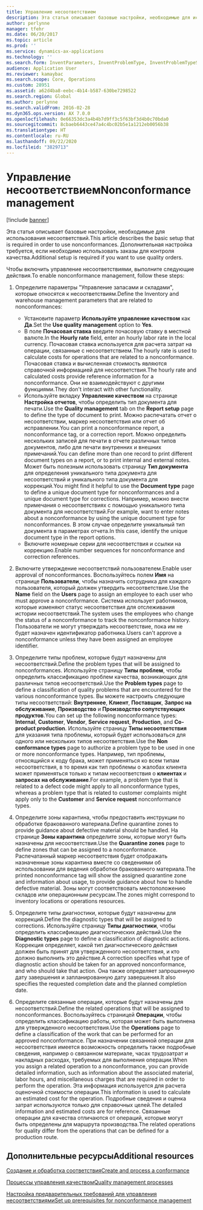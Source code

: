 ```yaml
---
title: Управление несоответствием
description: Эта статья описывает базовые настройки, необходимые для использования несоответствий. Дополнительная настройка требуется, если необходимо использовать заказы для контроля качества.
author: perlynne
manager: tfehr
ms.date: 06/20/2017
ms.topic: article
ms.prod: ''
ms.service: dynamics-ax-applications
ms.technology: ''
ms.search.form: InventParameters, InventProblemType, InventProblemTypeSetup, InventQuarantineZone, InventTestDiagnosticType, InventTestReportSetup, SysUserManagement, InventTestRelatedOperations
audience: Application User
ms.reviewer: kamaybac
ms.search.scope: Core, Operations
ms.custom: 28951
ms.assetid: a62d4ba8-eebc-4b14-b587-630be7298522
ms.search.region: Global
ms.author: perlynne
ms.search.validFrom: 2016-02-28
ms.dyn365.ops.version: AX 7.0.0
ms.openlocfilehash: 0e66353dc3a4b4b7d9ff3c5f63bf3d4b0c70bda0
ms.sourcegitcommit: 8cbaeb6443ce47a4c4bc02b5e1a1212eb0056b38
ms.translationtype: HT
ms.contentlocale: ru-RU
ms.lasthandoff: 09/22/2020
ms.locfileid: "3829713"
---
```

# <a name="nonconformance-management"></a><span data-ttu-id="3d0e2-104">Управление несоответствием</span><span class="sxs-lookup"><span data-stu-id="3d0e2-104">Nonconformance management</span></span>

[!include [banner](../includes/banner.md)]

<span data-ttu-id="3d0e2-105">Эта статья описывает базовые настройки, необходимые для использования несоответствий.</span><span class="sxs-lookup"><span data-stu-id="3d0e2-105">This article describes the basic setup that is required in order to use nonconformances.</span></span> <span data-ttu-id="3d0e2-106">Дополнительная настройка требуется, если необходимо использовать заказы для контроля качества.</span><span class="sxs-lookup"><span data-stu-id="3d0e2-106">Additional setup is required if you want to use quality orders.</span></span>

<span data-ttu-id="3d0e2-107">Чтобы включить управление несоответствиями, выполните следующие действия.</span><span class="sxs-lookup"><span data-stu-id="3d0e2-107">To enable nonconformance management, follow these steps:</span></span>

1.  <span data-ttu-id="3d0e2-108">Определите параметры "Управление запасами и складами", которые относятся к несоответствиям.</span><span class="sxs-lookup"><span data-stu-id="3d0e2-108">Define the Inventory and warehouse management parameters that are related to nonconformances:</span></span>
    -   <span data-ttu-id="3d0e2-109">Установите параметр **Используйте управление качеством** как **Да**.</span><span class="sxs-lookup"><span data-stu-id="3d0e2-109">Set the **Use quality management** option to **Yes**.</span></span>
    -   <span data-ttu-id="3d0e2-110">В поле **Почасовая ставка** введите почасовую ставку в местной валюте.</span><span class="sxs-lookup"><span data-stu-id="3d0e2-110">In the **Hourly rate** field, enter an hourly labor rate in the local currency.</span></span> <span data-ttu-id="3d0e2-111">Почасовая ставка используется для расчета затрат на операции, связанные с несоответствием.</span><span class="sxs-lookup"><span data-stu-id="3d0e2-111">The hourly rate is used to calculate costs for operations that are related to a nonconformance.</span></span> <span data-ttu-id="3d0e2-112">Почасовая ставка и вычисленная стоимость являются справочной информацией для несоответствия.</span><span class="sxs-lookup"><span data-stu-id="3d0e2-112">The hourly rate and calculated costs provide reference information for a nonconformance.</span></span> <span data-ttu-id="3d0e2-113">Они не взаимодействуют с другими функциями.</span><span class="sxs-lookup"><span data-stu-id="3d0e2-113">They don't interact with other functionality.</span></span>
    -   <span data-ttu-id="3d0e2-114">Используйте вкладку **Управление качеством** на странице **Настройка отчетов**, чтобы определить тип документа для печати.</span><span class="sxs-lookup"><span data-stu-id="3d0e2-114">Use the **Quality management** tab on the **Report setup** page to define the type of document to print.</span></span> <span data-ttu-id="3d0e2-115">Можно распечатать отчет о несоответствии, маркер несоответствия или отчет об исправлении.</span><span class="sxs-lookup"><span data-stu-id="3d0e2-115">You can print a nonconformance report, a nonconformance tag, or a correction report.</span></span> <span data-ttu-id="3d0e2-116">Можно определить нескольких записей для печати в отчете различных типов документов, либо для печати внутренних и внешних примечаний.</span><span class="sxs-lookup"><span data-stu-id="3d0e2-116">You can define more than one record to print different document types on a report, or to print internal and external notes.</span></span> <span data-ttu-id="3d0e2-117">Может быть полезным использовать страницу **Тип документа** для определения уникального типа документа для несоответствий и уникального типа документа для коррекций.</span><span class="sxs-lookup"><span data-stu-id="3d0e2-117">You might find it helpful to use the **Document type** page to define a unique document type for nonconformances and a unique document type for corrections.</span></span> <span data-ttu-id="3d0e2-118">Например, можно внести примечания о несоответствиях с помощью уникального типа документа для несоответствий.</span><span class="sxs-lookup"><span data-stu-id="3d0e2-118">For example, want to enter notes about a nonconformance by using the unique document type for nonconformances.</span></span> <span data-ttu-id="3d0e2-119">В этом случае определите уникальный тип документа в параметрах отчета.</span><span class="sxs-lookup"><span data-stu-id="3d0e2-119">In this case, identify the unique document type in the report options.</span></span>
    -   <span data-ttu-id="3d0e2-120">Включите номерные серии для несоответствия и ссылки на коррекцию.</span><span class="sxs-lookup"><span data-stu-id="3d0e2-120">Enable number sequences for nonconformance and correction references.</span></span>

2.  <span data-ttu-id="3d0e2-121">Включите утверждение несоответствий пользователем.</span><span class="sxs-lookup"><span data-stu-id="3d0e2-121">Enable user approval of nonconformances.</span></span> <span data-ttu-id="3d0e2-122">Воспользуйтесь полем **Имя** на странице **Пользователи**, чтобы назначить сотрудника для каждого пользователя, который должен утвердить несоответствие.</span><span class="sxs-lookup"><span data-stu-id="3d0e2-122">Use the **Name** field on the **Users** page to assign an employee to each user who must approve a nonconformance.</span></span> <span data-ttu-id="3d0e2-123">Система использует работников, которые изменяют статус несоответствия для отслеживания истории несоответствий.</span><span class="sxs-lookup"><span data-stu-id="3d0e2-123">The system uses the employees who change the status of a noncomformance to track the nonconformance history.</span></span> <span data-ttu-id="3d0e2-124">Пользователи не могут утверждать несоответствие, пока им не будет назначен идентификатор работника.</span><span class="sxs-lookup"><span data-stu-id="3d0e2-124">Users can't approve a nonconformance unless they have been assigned an employee identifier.</span></span>
3.  <span data-ttu-id="3d0e2-125">Определите типы проблем, которые будут назначены для несоответствий.</span><span class="sxs-lookup"><span data-stu-id="3d0e2-125">Define the problem types that will be assigned to nonconformances.</span></span> <span data-ttu-id="3d0e2-126">Используйте страницу **Типы проблем**, чтобы определить классификацию проблем качества, возникающих для различных типов несоответствий.</span><span class="sxs-lookup"><span data-stu-id="3d0e2-126">Use the **Problem types** page to define a classification of quality problems that are encountered for the various nonconformance types.</span></span> <span data-ttu-id="3d0e2-127">Вы можете настроить следующие типы несоответствий: **Внутреннее**, **Клиент**, **Поставщик**, **Запрос на обслуживание**, **Производство** и **Производство сопутствующих продуктов**.</span><span class="sxs-lookup"><span data-stu-id="3d0e2-127">You can set up the following nonconformance types: **Internal**, **Customer**, **Vendor**, **Service request**, **Production**, and **Co-product production**.</span></span> <span data-ttu-id="3d0e2-128">Используйте страницу **Типы несоответствия** для указания типа проблемы, который будет использоваться для одного или нескольких типов несоответствия.</span><span class="sxs-lookup"><span data-stu-id="3d0e2-128">Use the **Non conformance types** page to authorize a problem type to be used in one or more nonconformance types.</span></span> <span data-ttu-id="3d0e2-129">Например, тип проблемы, относящийся к коду брака, может применяться ко всем типам несоответствия, в то время как тип проблемы о жалобах клиента может применяться только к типам несоответствия о **клиентах** и **запросах на обслуживание**.</span><span class="sxs-lookup"><span data-stu-id="3d0e2-129">For example, a problem type that is related to a defect code might apply to all nonconformance types, whereas a problem type that is related to customer complaints might apply only to the **Customer** and **Service request** nonconformance types.</span></span>
4.  <span data-ttu-id="3d0e2-130">Определите зоны карантина, чтобы предоставить инструкции по обработке бракованного материала.</span><span class="sxs-lookup"><span data-stu-id="3d0e2-130">Define quarantine zones to provide guidance about defective material should be handled.</span></span> <span data-ttu-id="3d0e2-131">На странице **Зоны карантина** определите зоны, которые могут быть назначены для несоответствия.</span><span class="sxs-lookup"><span data-stu-id="3d0e2-131">Use the **Quarantine zones** page to define zones that can be assigned to a nonconformance.</span></span> <span data-ttu-id="3d0e2-132">Распечатанный маркер несоответствия будет отображать назначенные зоны карантина вместе со сведениями об использовании для ведения обработки бракованного материала.</span><span class="sxs-lookup"><span data-stu-id="3d0e2-132">The printed nonconformance tag will show the assigned quarantine zone and information about usage, to provide guidance about how to handle defective material.</span></span> <span data-ttu-id="3d0e2-133">Зоны могут соответствовать местоположению складов или операционным ресурсам.</span><span class="sxs-lookup"><span data-stu-id="3d0e2-133">The zones might correspond to inventory locations or operations resources.</span></span>
5.  <span data-ttu-id="3d0e2-134">Определите типы диагностики, которые будут назначены для коррекций.</span><span class="sxs-lookup"><span data-stu-id="3d0e2-134">Define the diagnostic types that will be assigned to corrections.</span></span> <span data-ttu-id="3d0e2-135">Используйте страницу **Типы диагностики**, чтобы определить классификацию диагностических действий.</span><span class="sxs-lookup"><span data-stu-id="3d0e2-135">Use the **Diagnostic types** page to define a classification of diagnostic actions.</span></span> <span data-ttu-id="3d0e2-136">Коррекция определяет, какой тип диагностического действия должен быть принят для утвержденного несоответствия, и кто должно выполнить это действие.</span><span class="sxs-lookup"><span data-stu-id="3d0e2-136">A correction specifies what type of diagnostic action should be taken for an approved nonconformance, and who should take that action.</span></span> <span data-ttu-id="3d0e2-137">Она также определяет запрошенную дату завершения и запланированную дату завершения.</span><span class="sxs-lookup"><span data-stu-id="3d0e2-137">It also specifies the requested completion date and the planned completion date.</span></span>
6.  <span data-ttu-id="3d0e2-138">Определите связанные операции, которые будут назначены для несоответствий.</span><span class="sxs-lookup"><span data-stu-id="3d0e2-138">Define the related operations that will be assigned to nonconformances.</span></span> <span data-ttu-id="3d0e2-139">Воспользуйтесь страницей **Операции**, чтобы определить классификацию работы, которая может быть выполнена для утвержденного несоответствия.</span><span class="sxs-lookup"><span data-stu-id="3d0e2-139">Use the **Operations** page to define a classification of the work that can be performed for an approved nonconformance.</span></span> <span data-ttu-id="3d0e2-140">При назначении связанной операции для несоответствия имеется возможность определить также подробные сведения, например о связанном материале, часах трудозатрат и накладных расходах, требуемых для выполнения операции.</span><span class="sxs-lookup"><span data-stu-id="3d0e2-140">When you assign a related operation to a nonconformance, you can provide detailed information, such as information about the associated material, labor hours, and miscellaneous charges that are required in order to perform the operation.</span></span> <span data-ttu-id="3d0e2-141">Эта информация используется для расчета оценочной стоимости операции.</span><span class="sxs-lookup"><span data-stu-id="3d0e2-141">This information is used to calculate an estimated cost for the operation.</span></span> <span data-ttu-id="3d0e2-142">Подробные сведения и оценка затрат используются только для справочных целей.</span><span class="sxs-lookup"><span data-stu-id="3d0e2-142">The detailed information and estimated costs are for reference.</span></span> <span data-ttu-id="3d0e2-143">Связанные операции для качества отличаются от операций, которые могут быть определены для маршрута производства.</span><span class="sxs-lookup"><span data-stu-id="3d0e2-143">The related operations for quality differ from the operations that can be defined for a production route.</span></span>


<a name="additional-resources"></a><span data-ttu-id="3d0e2-144">Дополнительные ресурсы</span><span class="sxs-lookup"><span data-stu-id="3d0e2-144">Additional resources</span></span>
--------

[<span data-ttu-id="3d0e2-145">Создание и обработка соответствия</span><span class="sxs-lookup"><span data-stu-id="3d0e2-145">Create and process a conformance</span></span>](tasks/create-process-non-conformance.md)

[<span data-ttu-id="3d0e2-146">Процессы управления качеством</span><span class="sxs-lookup"><span data-stu-id="3d0e2-146">Quality management processes</span></span>](quality-management-processes.md)

[<span data-ttu-id="3d0e2-147">Настройка предварительных требований для управления несоответствиями</span><span class="sxs-lookup"><span data-stu-id="3d0e2-147">Set up prerequisites for nonconformance management</span></span>](tasks/set-up-prerequisites-nonconformance-management.md)

